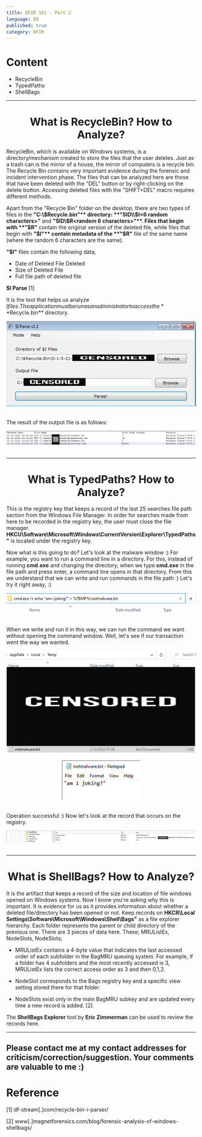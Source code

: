 ```yaml
---
title: DFIR 101 - Part 2
language: EN
published: true
category: DFIR
---
```


# Content

- RecycleBin 
- TypedPaths
- ShellBags

---

<h1 style="text-align:center"> What is RecycleBin? How to Analyze?</h1>

RecycleBin, which is available on Windows systems, is a directory/mechanism created to store the files that the user deletes. Just as a trash can is the mirror of a house, the mirror of computers is a recycle bin. The Recycle Bin contains very important evidence during the forensic and incident intervention phase. The files that can be analyzed here are those that have been deleted with the "DEL" button or by right-clicking on the delete button. Accessing deleted files with the "SHIFT+DEL" macro requires different methods.

Apart from the "Recycle Bin" folder on the desktop, there are two types of files in the **"C:\\$Recycle.bin"** directory: **"SID\\$I<6 random characters>"** and **"SID\\$R<random 6 characters>"**. Files that begin with **"$R"** contain the original version of the deleted file, while files that begin with **"$I"** contain metadata of the **"$R"** file of the same name (where the random 6 characters are the same).

**"$I"** files contain the following data;

+ Date of Deleted File Deleted
+ Size of Deleted File
+ Full file path of deleted file

**$I Parse** [1]

It is the tool that helps us analyze $I files. The application must be run as an administrator to access the **$Recycle.bin** directory.

<img title="$I Parse" src="../assets/parser.png" style="display:block; margin-right:auto; margin-left:auto; padding-bottom:20px;">

The result of the output file is as follows: 

<img title="$I Parse" src="../assets/parser-output.png" style="display:block; margin-right:auto; margin-left:auto; padding-bottom:20px;">

---
<h1 style="text-align:center"> What is TypedPaths? How to Analyze?</h1>

This is the registry key that keeps a record of the last 25 searches  file path section from the Windows File Manager. In order for searches made from here to be recorded in the registry key, the user must close the file manager. **HKCU\Software\Microsoft\Windows\CurrentVersion\Explorer\TypedPaths"** is located under the registry key. 

Now what is this going to do? Let's look at the malware window :) For example, you want to run a command line in a directory. For this, instead of running **cmd.exe** and changing the directory, when we type **cmd.exe** in  the file path and  press enter, a command line opens in that directory. From this we understand that we can write and run commands in the file path :) Let's try it right away, :)

<img title="Command Line " src="../assets/search-bar-command.png" style="display:block; margin-right:auto; margin-left:auto; padding-bottom:20px;">

When we write and run it in this way, we can run the command we want without opening the command window. Well, let's see if our transaction went the way we wanted.

<img title="Temp Path" src="../assets/temp-file.png" style="display:block; margin-right:auto; margin-left:auto; padding-bottom:20px;">

<img title="Temp Path" src="../assets/txt-file.png" style="display:block; margin-right:auto; margin-left:auto; padding-bottom:20px;">

Operation successful :) Now let's look at the record that occurs on the registry. 

<img title="Typed Paths" src="../assets/regedit-typedpaths.png" style="display:block; margin-right:auto; margin-left:auto; padding-bottom:20px;">

---

<h1 style="text-align:center"> What is ShellBags? How to Analyze?</h1>

It is the artifact that keeps a record of the size and location of file windows opened on Windows systems. Now I know you're asking why this is important. It is evidence for us as it provides information about whether a deleted file/directory has been opened or not. Keep records on **HKCR\Local Settings\Software\Microsoft\Windows\Shell\Bags\"** as a file explorer hierarchy. Each folder represents the parent or child directory of the previous one. There are 3 pieces of data here. These; MRUListEx, NodeSlots, NodeSlots;

+ MRUListEx contains a 4-byte value that indicates the last accessed order of each subfolder in the BagMRU queuing system. For example, if a folder has 4 subfolders and the most recently accessed is 3, MRUListEx lists the correct access order as 3 and then 0,1,2.

+ NodeSlot corresponds to the Bags registry key and a specific view setting stored there for that folder. 

+ NodeSlots exist only in the main BagMRU subkey and are updated every time a new record is added. [2]

The **ShellBags Explorer** tool  by **Eric Zimmerman** can be used  to review the records here.

---

Please contact me at my contact addresses for criticism/correction/suggestion. Your comments are valuable to me :)
---

# Reference

[1] df-stream[.]com/recycle-bin-i-parser/

[2] www[.]magnetforensics.com/blog/forensic-analysis-of-windows-shellbags/


